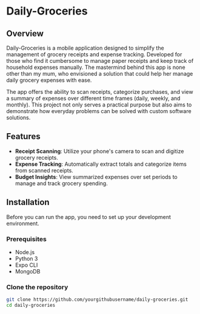 # Daily-Groceries

## Overview
Daily-Groceries is a mobile application designed to simplify the management of grocery receipts and expense tracking. Developed for those who find it cumbersome to manage paper receipts and keep track of household expenses manually. The mastermind behind this app is none other than my mum, who envisioned a solution that could help her manage daily grocery expenses with ease.

The app offers the ability to scan receipts, categorize purchases, and view a summary of expenses over different time frames (daily, weekly, and monthly). This project not only serves a practical purpose but also aims to demonstrate how everyday problems can be solved with custom software solutions.

## Features
- **Receipt Scanning**: Utilize your phone's camera to scan and digitize grocery receipts.
- **Expense Tracking**: Automatically extract totals and categorize items from scanned receipts.
- **Budget Insights**: View summarized expenses over set periods to manage and track grocery spending.

## Installation

Before you can run the app, you need to set up your development environment.

### Prerequisites
- Node.js
- Python 3
- Expo CLI
- MongoDB

### Clone the repository
```bash
git clone https://github.com/yourgithubusername/daily-groceries.git
cd daily-groceries

